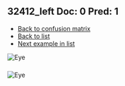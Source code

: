 ## 32412_left Doc: 0 Pred: 1
- [Back to confusion matrix](https://github.com/juliandewit/kaggle_retinopathy/blob/master/matrix.md)
- [Back to list](https://github.com/juliandewit/kaggle_retinopathy/blob/master/lists/01/list.md)
- [Next example in list](https://github.com/juliandewit/kaggle_retinopathy/blob/master/lists/01/32/32445_left.md)

![Eye](https://retinopaty.blob.core.windows.net/size1024/32412_left_0.jpeg)

### 

![Eye]()
